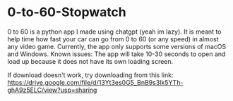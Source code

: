 # 0-to-60-Stopwatch
0 to 60 is a python app I made using chatgpt (yeah im lazy). It is meant to help time how fast your car can go from 0 to 60 (or any speed) in almost any video game. Currently, the app only supports some versions of macOS and Windows. Known issues: The app will take 10-30 seconds to open and load up because it does not have its own loading screen.


If download doesn't work, try downloading from this link: https://drive.google.com/file/d/13Yt3es0G5_BnB9s3Ik5YTh-ghA9z5ELC/view?usp=sharing
